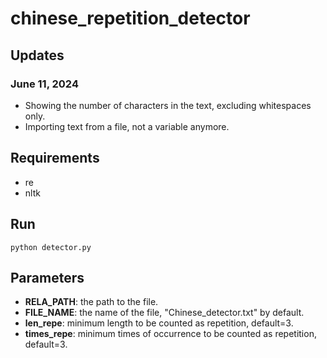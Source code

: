 # chinese_repetition_detector
## Updates
### June 11, 2024
- Showing the number of characters in the text, excluding whitespaces only.
- Importing text from a file, not a variable anymore.

## Requirements
- re
- nltk
## Run
```
python detector.py
```
## Parameters
- **RELA_PATH**: the path to the file.
- **FILE_NAME**: the name of the file, "Chinese_detector.txt" by default.
- **len_repe**: minimum length to be counted as repetition, default=3.
- **times_repe**: minimum times of occurrence to be counted as repetition, default=3.
